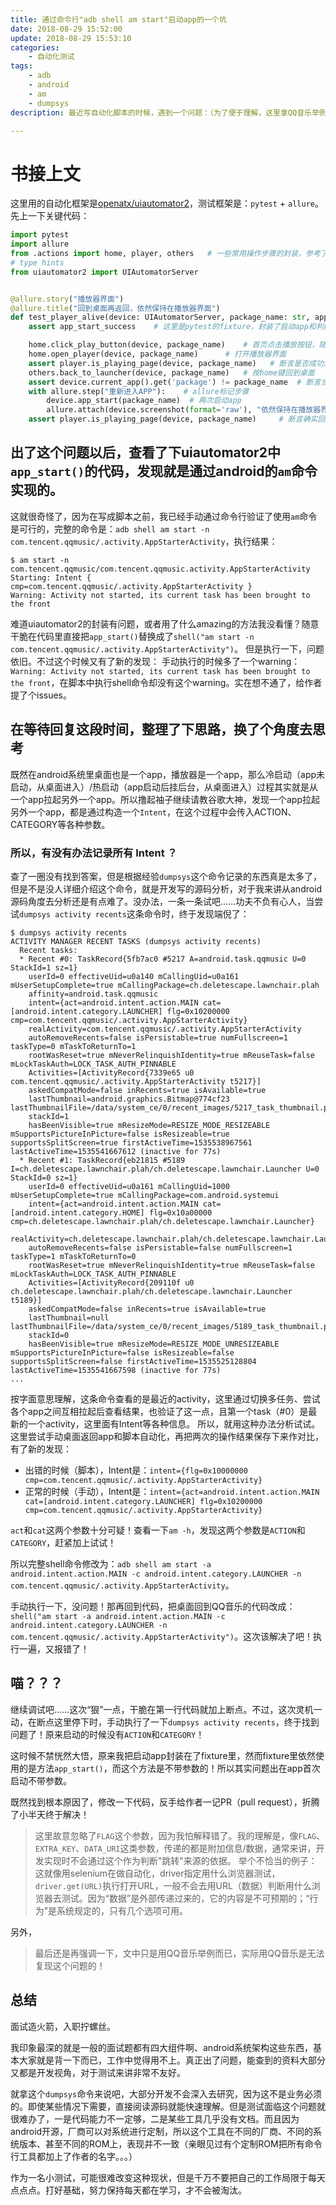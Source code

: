 ```yaml
---
title: 通过命令行"adb shell am start"启动app的一个坑
date: 2018-08-29 15:52:00
update: 2018-08-29 15:53:10
categories:
    - 自动化测试
tags:
    - adb
    - android
    - am
    - dumpsys
description: 最近写自动化脚本的时候，遇到一个问题：（为了便于理解，这里拿QQ音乐举例，实际是一个内部项目不方便透露），打开QQ音乐，选择一首歌曲-播放，在播放器界面按home键回到桌面，再点击桌面快捷方式返回QQ音乐，现象：手动操作返回的是播放器界面（即回到桌面之前的界面），但是通过代码执行，返回的却是QQ音乐的首页。本文就造成这一问题的原因和分析过程做个记录，便于以后回顾。

---
```


# 书接上文

这里用的自动化框架是[openatx/uiautomator2](https://github.com/openatx/uiautomator2)，测试框架是：`pytest` + `allure`。先上一下关键代码：

```python
import pytest
import allure
from .actions import home, player, others   # 一些常用操作步骤的封装，参考了一些PageObject的思想
# type hints
from uiautomator2 import UIAutomatorServer


@allure.story("播放器界面")
@allure.title("回到桌面再返回，依然保持在播放器界面")
def test_player_alive(device: UIAutomatorServer, package_name: str, app_start_success: bool):
    assert app_start_success    # 这里是pytest的fixture，封装了启动app和判断是否成功的逻辑

    home.click_play_button(device, package_name)    # 首页点击播放按钮，随机播放一首歌曲
    home.open_player(device, package_name)      # 打开播放器界面
    assert player.is_playing_page(device, package_name)   # 断言是否成功进入播放器界面
    others.back_to_launcher(device, package_name)   # 按home键回到桌面
    assert device.current_app().get('package') != package_name  # 断言当前package_name与被测app不符（确认回到了桌面）
    with allure.step("重新进入APP"):    # allure标记步骤
        device.app_start(package_name)  # 再次启动app
        allure.attach(device.screenshot(format='raw'), "依然保持在播放器界面", allure.attachment_type.JPG)  # allure报告中添加截图
    assert player.is_playing_page(device, package_name)     # 断言确实回到了播放器界面

```

## 出了这个问题以后，查看了下uiautomator2中`app_start()`的代码，发现就是通过android的`am`命令实现的。

这就很奇怪了，因为在写成脚本之前，我已经手动通过命令行验证了使用`am`命令是可行的，完整的命令是：`adb shell am start -n com.tencent.qqmusic/.activity.AppStarterActivity`，执行结果：

```shell
$ am start -n com.tencent.qqmusic/com.tencent.qqmusic.activity.AppStarterActivity
Starting: Intent { cmp=com.tencent.qqmusic/.activity.AppStarterActivity }
Warning: Activity not started, its current task has been brought to the front
```

难道uiautomator2的封装有问题，或者用了什么amazing的方法我没看懂？随意干脆在代码里直接把`app_start()`替换成了`shell("am start -n com.tencent.qqmusic/.activity.AppStarterActivity")`。
但是执行一下，问题依旧。不过这个时候又有了新的发现：
手动执行的时候多了一个warning：`Warning: Activity not started, its current task has been brought to the front`，在脚本中执行shell命令却没有这个warning。实在想不通了，给作者提了个issues。

## 在等待回复这段时间，整理了下思路，换了个角度去思考

既然在android系统里桌面也是一个app，播放器是一个app，那么冷启动（app未启动，从桌面进入）/热启动（app启动后挂后台，从桌面进入）过程其实就是从一个app拉起另外一个app。所以撸起袖子继续请教谷歌大神，发现一个app拉起另外一个app，都是通过构造一个`Intent`，在这个过程中会传入ACTION、CATEGORY等各种参数。

### 所以，有没有办法记录所有 Intent ？

查了一圈没有找到答案，但是根据经验`dumpsys`这个命令记录的东西真是太多了，但是不是没人详细介绍这个命令，就是开发写的源码分析，对于我来讲从android源码角度去分析还是有点难了。没办法，一条一条试吧……功夫不负有心人，当尝试`dumpsys activity recents`这条命令时，终于发现端倪了：

```shell
$ dumpsys activity recents
ACTIVITY MANAGER RECENT TASKS (dumpsys activity recents)
  Recent tasks:
  * Recent #0: TaskRecord{5fb7ac0 #5217 A=android.task.qqmusic U=0 StackId=1 sz=1}
    userId=0 effectiveUid=u0a140 mCallingUid=u0a161 mUserSetupComplete=true mCallingPackage=ch.deletescape.lawnchair.plah
    affinity=android.task.qqmusic
    intent={act=android.intent.action.MAIN cat=[android.intent.category.LAUNCHER] flg=0x10200000 cmp=com.tencent.qqmusic/.activity.AppStarterActivity}
    realActivity=com.tencent.qqmusic/.activity.AppStarterActivity
    autoRemoveRecents=false isPersistable=true numFullscreen=1 taskType=0 mTaskToReturnTo=1
    rootWasReset=true mNeverRelinquishIdentity=true mReuseTask=false mLockTaskAuth=LOCK_TASK_AUTH_PINNABLE
    Activities=[ActivityRecord{7339e65 u0 com.tencent.qqmusic/.activity.AppStarterActivity t5217}]
    askedCompatMode=false inRecents=true isAvailable=true
    lastThumbnail=android.graphics.Bitmap@774cf23 lastThumbnailFile=/data/system_ce/0/recent_images/5217_task_thumbnail.png
    stackId=1
    hasBeenVisible=true mResizeMode=RESIZE_MODE_RESIZEABLE mSupportsPictureInPicture=false isResizeable=true supportsSplitScreen=true firstActiveTime=1535538967561 lastActiveTime=1535541667612 (inactive for 77s)
  * Recent #1: TaskRecord{eb21815 #5189 I=ch.deletescape.lawnchair.plah/ch.deletescape.lawnchair.Launcher U=0 StackId=0 sz=1}
    userId=0 effectiveUid=u0a161 mCallingUid=1000 mUserSetupComplete=true mCallingPackage=com.android.systemui
    intent={act=android.intent.action.MAIN cat=[android.intent.category.HOME] flg=0x10a00000 cmp=ch.deletescape.lawnchair.plah/ch.deletescape.lawnchair.Launcher}
    realActivity=ch.deletescape.lawnchair.plah/ch.deletescape.lawnchair.Launcher
    autoRemoveRecents=false isPersistable=false numFullscreen=1 taskType=1 mTaskToReturnTo=0
    rootWasReset=true mNeverRelinquishIdentity=true mReuseTask=false mLockTaskAuth=LOCK_TASK_AUTH_PINNABLE
    Activities=[ActivityRecord{209110f u0 ch.deletescape.lawnchair.plah/ch.deletescape.lawnchair.Launcher t5189}]
    askedCompatMode=false inRecents=true isAvailable=true
    lastThumbnail=null lastThumbnailFile=/data/system_ce/0/recent_images/5189_task_thumbnail.png
    stackId=0
    hasBeenVisible=true mResizeMode=RESIZE_MODE_UNRESIZEABLE mSupportsPictureInPicture=false isResizeable=false supportsSplitScreen=false firstActiveTime=1535525128804 lastActiveTime=1535541667598 (inactive for 77s)
...
```

按字面意思理解，这条命令查看的是最近的activity，这里通过切换多任务、尝试各个app之间互相拉起后查看结果，也验证了这一点，且第一个task（#0）是最新的一个activity，这里面有Intent等各种信息。
所以，就用这种办法分析试试。这里尝试手动桌面返回app和脚本自动化，再把两次的操作结果保存下来作对比，有了新的发现：

- 出错的时候（脚本），Intent是：`intent={flg=0x10000000 cmp=com.tencent.qqmusic/.activity.AppStarterActivity}`
- 正常的时候（手动），Intent是：`intent={act=android.intent.action.MAIN cat=[android.intent.category.LAUNCHER] flg=0x10200000 cmp=com.tencent.qqmusic/.activity.AppStarterActivity}`

`act`和`cat`这两个参数十分可疑！查看一下`am -h`，发现这两个参数是`ACTION`和`CATEGORY`，赶紧加上试试！

所以完整shell命令修改为：`adb shell am start -a android.intent.action.MAIN -c android.intent.category.LAUNCHER -n com.tencent.qqmusic/.activity.AppStarterActivity`。

手动执行一下，没问题！那再回到代码，把桌面回到QQ音乐的代码改成：`shell("am start -a android.intent.action.MAIN -c android.intent.category.LAUNCHER -n com.tencent.qqmusic/.activity.AppStarterActivity")`。这次该解决了吧！执行一遍，又报错了！

## 喵？？？

继续调试吧……这次“狠”一点，干脆在第一行代码就加上断点。不过，这次灵机一动，在断点这里停下时，手动执行了一下`dumpsys activity recents`，终于找到问题了！原来启动的时候没有`ACTION`和`CATEGORY`！

这时候不禁恍然大悟，原来我把启动app封装在了fixture里，然而fixture里依然使用的是方法`app_start()`，而这个方法是不带参数的！所以其实问题出在app首次启动不带参数。

既然找到根本原因了，修改一下代码，反手给作者一记PR（pull request），折腾了小半天终于解决！

> 这里故意忽略了`FLAG`这个参数，因为我怕解释错了。我的理解是，像`FLAG`、`EXTRA_KEY`、`DATA_URI`这类参数，传递的都是附加信息/数据，通常来讲，开发实现时不会通过这个作为判断"跳转"来源的依据。
> 举个不恰当的例子：这就像用selenium在做自动化，driver指定用什么浏览器测试，`driver.get(URL)`执行打开URL，一般不会去用URL（数据）判断用什么浏览器去测试。因为“数据”是外部传递过来的，它的内容是不可预期的；“行为”是系统规定的，只有几个选项可用。

另外，
> 最后还是再强调一下，文中只是用QQ音乐举例而已，实际用QQ音乐是无法复现这个问题的！

## 总结

面试造火箭，入职拧螺丝。

我印象最深的就是一般的面试题都有四大组件啊、android系统架构这些东西，基本大家就是背一下而已，工作中觉得用不上。真正出了问题，能查到的资料大部分又都是开发视角，对于测试来讲非常不友好。

就拿这个`dumpsys`命令来说吧，大部分开发不会深入去研究，因为这不是业务必须的。即使某些情况下需要，直接阅读源码就能快速理解。但是测试面临这个问题就很难办了，一是代码能力不一定够，二是某些工具几乎没有文档。而且因为android开源，厂商可以对系统进行定制，所以这个工具在不同的厂商、不同的系统版本、甚至不同的ROM上，表现并不一致（亲眼见过有个定制ROM把所有命令行工具都加上了作者的名字。。。）

作为一名小测试，可能很难改变这种现状，但是千万不要把自己的工作局限于每天点点点。打好基础，努力保持每天都在学习，才不会被淘汰。